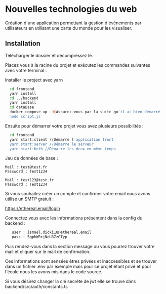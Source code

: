 # Nouvelles technologies du web

Création d'une application permettant la gestion d'évènements par utilisateurs en utilisant une carte du monde pour les visualiser.




## Installation

Télécharger le dossier et décompressez le.


Placez vous à la racine du projet et exécutez les commandes suivantes avec votre terminal : 

Installer le project avec yarn

```bash
  cd frontend
  yarn install
  cd ../backend
  yarn install
  cd dataBase
  docker compose up -d(Assurez-vous par la suite qu'il ai bien démarré)
  node script.js
```

Ensuite pour démarrer votre projet vous avez plusieurs possibilités :

```bash
  cd frontend
  yarn start:client //Démarre l'application front
  yarn start:server //Démarre le serveur
  yarn start:both //Démarre les deux en même temps
```

Jeu de données de base : 
    
    Mail : test@test.fr
    Password : Test1234

    Mail : test123@test.fr
    Password : Test1234

Si vous souhaitez créer un compte et confirmer votre email nous avons utilisé un SMTP gratuit : 

https://ethereal.email/login

Connectez vous avec les informations présentent dans la config du backend :

```bash
   user : ismael.dicki18@ethereal.email
   pass : 5gphWRrjNcU8ZzGTyp
```

Puis rendez-vous dans la section message ou vous pourrez trouver votre mail et cliquer sur le mail de confirmation.

Ces informations sont sensées êtres privées et inaccessibles et se trouver dans un fichier .env par exemple mais pour ce projet étant privé et pour l'école nous les avons mis dans le code source.

Si vous désirez changer la clé secrète de jwt elle se trouve dans backend/src/auth/constants.ts